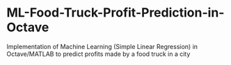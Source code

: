 # ML-Food-Truck-Profit-Prediction-in-Octave
Implementation of Machine Learning (Simple Linear Regression) in Octave/MATLAB to predict profits made by a food truck in a city
